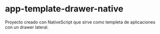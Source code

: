 # app-template-drawer-native
Proyecto creado con NativeScript que sirve como templeta de aplicaciones con un drawer lateral.
